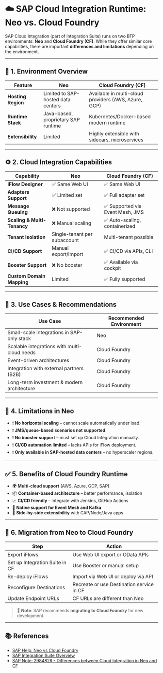 # ☁️ SAP Cloud Integration Runtime: Neo vs. Cloud Foundry

SAP Cloud Integration (part of Integration Suite) runs on two BTP environments: **Neo** and **Cloud Foundry (CF)**. While they offer similar core capabilities, there are important **differences and limitations** depending on the environment.

---

## 🧩 1. Environment Overview

| Feature             | Neo                                    | Cloud Foundry (CF)                             |
|---------------------|-----------------------------------------|------------------------------------------------|
| **Hosting Region**  | Limited to SAP-hosted data centers      | Available in multi-cloud providers (AWS, Azure, GCP) |
| **Runtime Stack**   | Java-based, proprietary SAP runtime     | Kubernetes/Docker-based modern runtime         |
| **Extensibility**   | Limited                                 | Highly extensible with sidecars, microservices |

---

## ⚙️ 2. Cloud Integration Capabilities

| Capability                          | Neo                           | Cloud Foundry (CF)               |
|-------------------------------------|--------------------------------|----------------------------------|
| **iFlow Designer**                  | ✅ Same Web UI                 | ✅ Same Web UI                   |
| **Adapters Support**                | ✅ Limited set                 | ✅ Full adapter set              |
| **Message Queuing**                 | ❌ Not supported                | ✅ Supported via Event Mesh, JMS |
| **Scaling & Multi-Tenancy**        | ❌ Manual scaling              | ✅ Auto-scaling, containerized   |
| **Tenant Isolation**                | Single-tenant per subaccount   | Multi-tenant possible            |
| **CI/CD Support**                   | Manual export/import           | ✅ CI/CD via APIs, CLI           |
| **Booster Support**                 | ❌ No booster                  | ✅ Available via cockpit         |
| **Custom Domain Mapping**          | Limited                        | ✅ Fully supported               |

---

## 🧪 3. Use Cases & Recommendations

| Use Case                                     | Recommended Environment |
|----------------------------------------------|--------------------------|
| Small-scale integrations in SAP-only stack   | Neo                     |
| Scalable integrations with multi-cloud needs | Cloud Foundry           |
| Event-driven architectures                   | Cloud Foundry           |
| Integration with external partners (B2B)     | Cloud Foundry           |
| Long-term investment & modern architecture   | Cloud Foundry           |

---

## 🚫 4. Limitations in Neo

- ❗ **No horizontal scaling** – cannot scale automatically under load.
- ❗ **JMS/queue-based scenarios not supported**
- ❗ **No booster support** – must set up Cloud Integration manually.
- ❗ **CI/CD automation limited** – lacks APIs for iFlow deployment.
- ❗ **Only available in SAP-hosted data centers** – no hyperscaler regions.

---

## ✅ 5. Benefits of Cloud Foundry Runtime

- 🌍 **Multi-cloud support** (AWS, Azure, GCP, SAP)
- 📦 **Container-based architecture** – better performance, isolation
- 📈 **CI/CD friendly** – integrate with Jenkins, GitHub Actions
- 🔄 **Native support for Event Mesh and Kafka**
- 🧱 **Side-by-side extensibility** with CAP/Node/Java apps

---

## 🔄 6. Migration from Neo to Cloud Foundry

| Step                           | Action                                                           |
|--------------------------------|------------------------------------------------------------------|
| Export iFlows                  | Use Web UI export or OData APIs                                 |
| Set up Integration Suite in CF | Use Booster or manual setup                                     |
| Re-deploy iFlows               | Import via Web UI or deploy via API                             |
| Reconfigure Destinations       | Recreate or use Destination service in CF                       |
| Update Endpoint URLs           | CF URLs are different than Neo                                  |

> 🔔 **Note**: SAP recommends **migrating to Cloud Foundry** for new development.

---

## 📚 References

- [SAP Help: Neo vs Cloud Foundry](https://help.sap.com/docs/btp/sap-business-technology-platform/neo-and-cloud-foundry-differences)
- [SAP Integration Suite Overview](https://help.sap.com/docs/integration-suite)
- [SAP Note: 2984828 - Differences between Cloud Integration in Neo and CF](https://launchpad.support.sap.com/)

